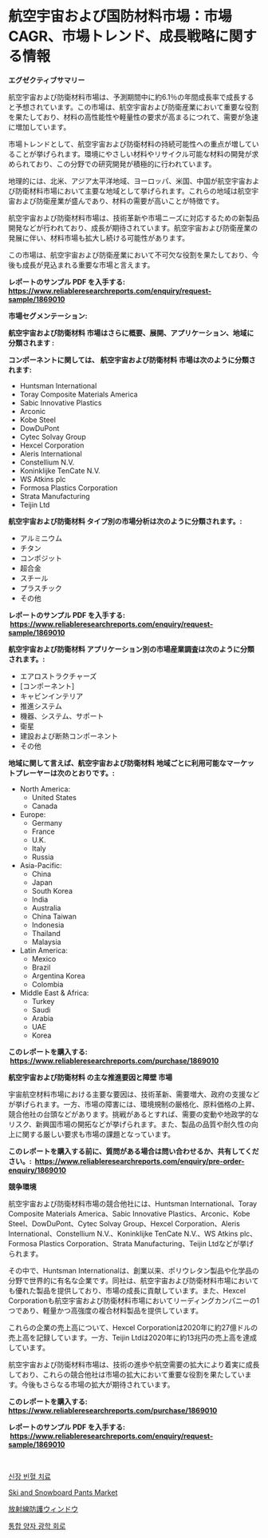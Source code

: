 <p><h1>航空宇宙および国防材料市場：市場CAGR、市場トレンド、成長戦略に関する情報</h1></p><p><strong>エグゼクティブサマリー</strong></p>
<p><p>航空宇宙および防衛材料市場は、予測期間中に約6.1％の年間成長率で成長すると予想されています。この市場は、航空宇宙および防衛産業において重要な役割を果たしており、材料の高性能性や軽量性の要求が高まるにつれて、需要が急速に増加しています。</p><p>市場トレンドとして、航空宇宙および防衛材料の持続可能性への重点が増していることが挙げられます。環境にやさしい材料やリサイクル可能な材料の開発が求められており、この分野での研究開発が積極的に行われています。</p><p>地理的には、北米、アジア太平洋地域、ヨーロッパ、米国、中国が航空宇宙および防衛材料市場において主要な地域として挙げられます。これらの地域は航空宇宙および防衛産業が盛んであり、材料の需要が高いことが特徴です。</p><p>航空宇宙および防衛材料市場は、技術革新や市場ニーズに対応するための新製品開発などが行われており、成長が期待されています。航空宇宙および防衛産業の発展に伴い、材料市場も拡大し続ける可能性があります。</p><p>この市場は、航空宇宙および防衛産業において不可欠な役割を果たしており、今後も成長が見込まれる重要な市場と言えます。</p></p>
<p><strong>レポートのサンプル PDF を入手する: <a href="https://www.reliableresearchreports.com/enquiry/request-sample/1869010">https://www.reliableresearchreports.com/enquiry/request-sample/1869010</a></strong></p>
<p><strong>市場セグメンテーション:</strong></p>
<p><strong> 航空宇宙および防衛材料 市場はさらに概要、展開、アプリケーション、地域に分類されます :</strong></p>
<p><strong>コンポーネントに関しては、 航空宇宙および防衛材料 市場は次のように分類されます: &nbsp;</strong></p>
<p><ul><li>Huntsman International</li><li>Toray Composite Materials America</li><li>Sabic Innovative Plastics</li><li>Arconic</li><li>Kobe Steel</li><li>DowDuPont</li><li>Cytec Solvay Group</li><li>Hexcel Corporation</li><li>Aleris International</li><li>Constellium N.V.</li><li>Koninklijke TenCate N.V.</li><li>WS Atkins plc</li><li>Formosa Plastics Corporation</li><li>Strata Manufacturing</li><li>Teijin Ltd</li></ul></p>
<p><strong> 航空宇宙および防衛材料 タイプ別の市場分析は次のように分類されます。:</strong></p>
<p><ul><li>アルミニウム</li><li>チタン</li><li>コンポジット</li><li>超合金</li><li>スチール</li><li>プラスチック</li><li>その他</li></ul></p>
<p><strong>レポートのサンプル PDF を入手する: &nbsp;<a href="https://www.reliableresearchreports.com/enquiry/request-sample/1869010">https://www.reliableresearchreports.com/enquiry/request-sample/1869010</a></strong></p>
<p><strong> 航空宇宙および防衛材料 アプリケーション別の市場産業調査は次のように分類されます。:</strong></p>
<p><ul><li>エアロストラクチャーズ</li><li>[コンポーネント]</li><li>キャビンインテリア</li><li>推進システム</li><li>機器、システム、サポート</li><li>衛星</li><li>建設および断熱コンポーネント</li><li>その他</li></ul></p>
<p><strong>地域に関して言えば、航空宇宙および防衛材料 地域ごとに利用可能なマーケットプレーヤーは次のとおりです。:</strong></p>
<p><ul>
    <li>
        North America:
        <ul>
            <li>United States</li>
            <li>Canada</li>
        </ul>
    </li>
    <li>
        Europe:
        <ul>
            <li>Germany</li>
            <li>France</li>
            <li>U.K.</li>
            <li>Italy</li>
            <li>Russia</li>
        </ul>
    </li>
    <li>
        Asia-Pacific:
        <ul>
            <li>China</li>
            <li>Japan</li>
            <li>South Korea</li>
            <li>India</li>
            <li>Australia</li>
            <li>China Taiwan</li>
            <li>Indonesia</li>
            <li>Thailand</li>
            <li>Malaysia</li>
        </ul>
    </li>
    <li>
        Latin America:
        <ul>
            <li>Mexico</li>
            <li>Brazil</li>
            <li>Argentina Korea</li>
            <li>Colombia</li>
        </ul>
    </li>
    <li>
        Middle East & Africa:
        <ul>
            <li>Turkey</li>
            <li>Saudi</li>
            <li>Arabia</li>
            <li>UAE</li>
            <li>Korea</li>
        </ul>
    </li>
    </ul></p>
<p><strong>このレポートを購入する: &nbsp;<a href="https://www.reliableresearchreports.com/purchase/1869010">https://www.reliableresearchreports.com/purchase/1869010</a></strong></p>
<p><strong>航空宇宙および防衛材料 の主な推進要因と障壁 市場</strong></p>
<p><p>宇宙航空材料市場における主要な要因は、技術革新、需要増大、政府の支援などが挙げられます。一方、市場の障害には、環境規制の厳格化、原料価格の上昇、競合他社の台頭などがあります。挑戦があるとすれば、需要の変動や地政学的なリスク、新興国市場の開拓などが挙げられます。また、製品の品質や耐久性の向上に関する厳しい要求も市場の課題となっています。</p></p>
<p><strong>このレポートを購入する前に、質問がある場合は問い合わせるか、共有してください。:&nbsp; <a href="https://www.reliableresearchreports.com/enquiry/pre-order-enquiry/1869010">https://www.reliableresearchreports.com/enquiry/pre-order-enquiry/1869010</a></strong></p>
<p><strong>競争環境</strong></p>
<p><p>航空宇宙および防衛材料市場の競合他社には、Huntsman International、Toray Composite Materials America、Sabic Innovative Plastics、Arconic、Kobe Steel、DowDuPont、Cytec Solvay Group、Hexcel Corporation、Aleris International、Constellium N.V.、Koninklijke TenCate N.V.、WS Atkins plc、Formosa Plastics Corporation、Strata Manufacturing、Teijin Ltdなどが挙げられます。</p><p>その中で、Huntsman Internationalは、創業以来、ポリウレタン製品や化学品の分野で世界的に有名な企業です。同社は、航空宇宙および防衛材料市場においても優れた製品を提供しており、市場の成長に貢献しています。また、Hexcel Corporationも航空宇宙および防衛材料市場においてリーディングカンパニーの1つであり、軽量かつ高強度の複合材料製品を提供しています。</p><p>これらの企業の売上高について、Hexcel Corporationは2020年に約27億ドルの売上高を記録しています。一方、Teijin Ltdは2020年に約13兆円の売上高を達成しています。</p><p>航空宇宙および防衛材料市場は、技術の進歩や航空需要の拡大により着実に成長しており、これらの競合他社は市場の拡大において重要な役割を果たしています。今後もさらなる市場の拡大が期待されています。</p></p>
<p><strong>このレポートを購入する: &nbsp; <a href="https://www.reliableresearchreports.com/purchase/1869010">https://www.reliableresearchreports.com/purchase/1869010</a></strong></p>
<p><strong>レポートのサンプル PDF を入手する: &nbsp;<a href="https://www.reliableresearchreports.com/enquiry/request-sample/1869010">https://www.reliableresearchreports.com/enquiry/request-sample/1869010</a></strong><strong></strong></p>
<p>&nbsp;</p>
<p><p><a href="https://medium.com/@kirby6567566/%EC%8B%A0%EC%9E%A5-%EB%B9%88%ED%98%88-%EC%B9%98%EB%A3%8C-%EC%8B%9C%EC%9E%A5-%EC%9C%A0%ED%98%95-%EC%9D%91%EC%9A%A9-%EB%B0%8F-%EC%A7%80%EB%A6%AC%EC%97%90-%EB%8C%80%ED%95%9C-%ED%8F%AC%EA%B4%84%EC%A0%81%EC%9D%B8-%ED%8F%89%EA%B0%80-0d9a6d19d9b8">신장 빈혈 치료</a></p><p><a href="https://github.com/Glendatilghmankmgz0rbhwpy/Market-Research-Report-List-1/blob/main/ski-and-snowboard-pants-market.md">Ski and Snowboard Pants Market</a></p><p><a href="https://medium.com/@harmonybogan1944/%E6%94%BE%E5%B0%84%E7%B7%9A%E9%98%B2%E8%AD%B7%E3%82%A6%E3%82%A3%E3%83%B3%E3%83%89%E3%82%A6%E5%B8%82%E5%A0%B4%E3%81%AE%E5%88%86%E6%9E%90-%E3%82%B0%E3%83%AD%E3%83%BC%E3%83%90%E3%83%AB%E7%94%A3%E6%A5%AD%E3%81%AE%E5%B1%95%E6%9C%9B%E3%81%A8%E4%BA%88%E6%B8%AC-2024%E5%B9%B4%E3%81%8B%E3%82%892031%E5%B9%B4-6018f7254a5c">放射線防護ウィンドウ</a></p><p><a href="https://medium.com/@wilsoniehn789562023/2031%EB%85%84%EA%B9%8C%EC%A7%80-%EC%98%88%EC%B8%A1%EB%90%9C-%ED%86%B5%ED%95%A9-%EC%96%91%EC%9E%90-%EA%B4%91-%ED%9A%8C%EB%A1%9C-%EC%8B%9C%EC%9E%A5-%EB%8F%99%ED%96%A5-%EB%B0%8F-%EC%8B%9C%EC%9E%A5-%EB%B6%84%EC%84%9D-dc02b6b6f742">통합 양자 광학 회로</a></p></p>